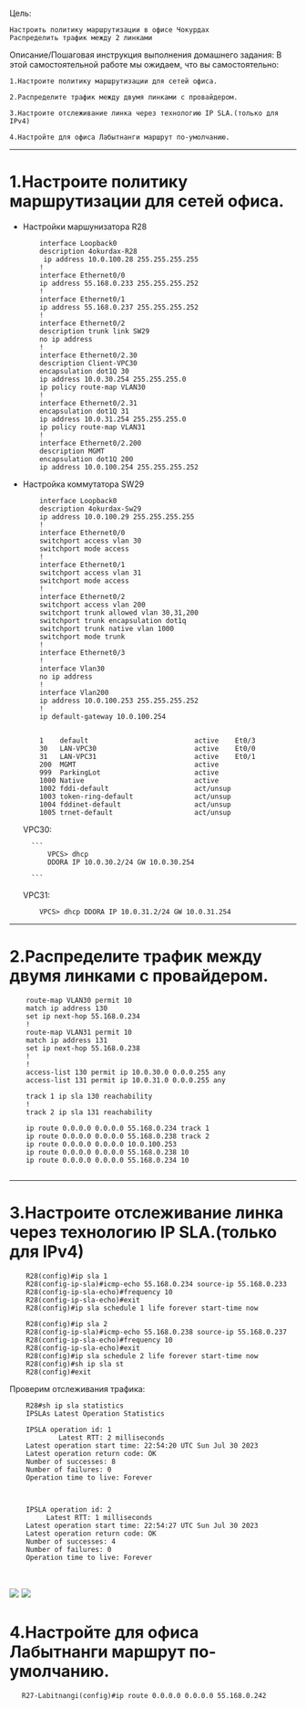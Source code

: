 Цель:

    Настроить политику маршрутизации в офисе Чокурдах
    Распределить трафик между 2 линками


Описание/Пошаговая инструкция выполнения домашнего задания:
В этой самостоятельной работе мы ожидаем, что вы самостоятельно:

    1.Настроите политику маршрутизации для сетей офиса.

    2.Распределите трафик между двумя линками с провайдером.

    3.Настроите отслеживание линка через технологию IP SLA.(только для IPv4)

    4.Настройте для офиса Лабытнанги маршрут по-умолчанию.
--------------------------------------------------
# 1.Настроите политику маршрутизации для сетей офиса.

- Настройки маршунизатора R28
    ```
        interface Loopback0
        description 4okurdax-R28
         ip address 10.0.100.28 255.255.255.255
        !
        interface Ethernet0/0
        ip address 55.168.0.233 255.255.255.252
        !
        interface Ethernet0/1
        ip address 55.168.0.237 255.255.255.252
        !
        interface Ethernet0/2
        description trunk link SW29
        no ip address
        !
        interface Ethernet0/2.30
        description Client-VPC30
        encapsulation dot1Q 30
        ip address 10.0.30.254 255.255.255.0
        ip policy route-map VLAN30
        !
        interface Ethernet0/2.31
        encapsulation dot1Q 31
        ip address 10.0.31.254 255.255.255.0
        ip policy route-map VLAN31
        !
        interface Ethernet0/2.200
        description MGMT
        encapsulation dot1Q 200
        ip address 10.0.100.254 255.255.255.252
    ```

- Настройка коммутатора SW29

    ```
        interface Loopback0
        description 4okurdax-Sw29
        ip address 10.0.100.29 255.255.255.255
        !
        interface Ethernet0/0
        switchport access vlan 30
        switchport mode access
        !
        interface Ethernet0/1
        switchport access vlan 31
        switchport mode access
        !
        interface Ethernet0/2
        switchport access vlan 200
        switchport trunk allowed vlan 30,31,200
        switchport trunk encapsulation dot1q
        switchport trunk native vlan 1000
        switchport mode trunk
        !
        interface Ethernet0/3
        !
        interface Vlan30
        no ip address
        !
        interface Vlan200
        ip address 10.0.100.253 255.255.255.252
        !
        ip default-gateway 10.0.100.254

    ```

    ```
    
        1    default                          active    Et0/3
        30   LAN-VPC30                        active    Et0/0
        31   LAN-VPC31                        active    Et0/1
        200  MGMT                             active
        999  ParkingLot                       active
        1000 Native                           active
        1002 fddi-default                     act/unsup
        1003 token-ring-default               act/unsup
        1004 fddinet-default                  act/unsup
        1005 trnet-default                    act/unsup

    ```
    VPC30:

        ```
            VPCS> dhcp
            DDORA IP 10.0.30.2/24 GW 10.0.30.254

        ```
    
    VPC31:

    ```
        VPCS> dhcp DDORA IP 10.0.31.2/24 GW 10.0.31.254

    ```
--------------------------------------------------
# 2.Распределите трафик между двумя линками с провайдером.

```
    route-map VLAN30 permit 10
    match ip address 130
    set ip next-hop 55.168.0.234
    !
    route-map VLAN31 permit 10
    match ip address 131
    set ip next-hop 55.168.0.238
    !
    !
    access-list 130 permit ip 10.0.30.0 0.0.0.255 any
    access-list 131 permit ip 10.0.31.0 0.0.0.255 any

    track 1 ip sla 130 reachability
    !
    track 2 ip sla 131 reachability

    ip route 0.0.0.0 0.0.0.0 55.168.0.234 track 1
    ip route 0.0.0.0 0.0.0.0 55.168.0.238 track 2
    ip route 0.0.0.0 0.0.0.0 10.0.100.253
    ip route 0.0.0.0 0.0.0.0 55.168.0.238 10
    ip route 0.0.0.0 0.0.0.0 55.168.0.234 10


```

--------------------------------------------------

# 3.Настроите отслеживание линка через технологию IP SLA.(только для IPv4)

```
    R28(config)#ip sla 1
    R28(config-ip-sla)#icmp-echo 55.168.0.234 source-ip 55.168.0.233
    R28(config-ip-sla-echo)#frequency 10
    R28(config-ip-sla-echo)#exit
    R28(config)#ip sla schedule 1 life forever start-time now

    R28(config)#ip sla 2
    R28(config-ip-sla)#icmp-echo 55.168.0.238 source-ip 55.168.0.237
    R28(config-ip-sla-echo)#frequency 10
    R28(config-ip-sla-echo)#exit
    R28(config)#ip sla schedule 2 life forever start-time now
    R28(config)#sh ip sla st
    R28(config)#exit
```

Проверим отслеживания трафика:

```
    R28#sh ip sla statistics
    IPSLAs Latest Operation Statistics
```

```
    IPSLA operation id: 1
            Latest RTT: 2 milliseconds
    Latest operation start time: 22:54:20 UTC Sun Jul 30 2023
    Latest operation return code: OK
    Number of successes: 8
    Number of failures: 0
    Operation time to live: Forever



    IPSLA operation id: 2
         Latest RTT: 1 milliseconds
    Latest operation start time: 22:54:27 UTC Sun Jul 30 2023
    Latest operation return code: OK
    Number of successes: 4
    Number of failures: 0
    Operation time to live: Forever
    
```

![](https://github.com/Certus25/otus_network_engineer/blob/0099a457852f46ab7a2ede44a9bd3080ca8283f1/Lab4/PBR30.PNG)
![](https://github.com/Certus25/otus_network_engineer/blob/0099a457852f46ab7a2ede44a9bd3080ca8283f1/Lab4/PBR31.PNG)
--------------------------------------------------

# 4.Настройте для офиса Лабытнанги маршрут по-умолчанию.

```
   R27-Labitnangi(config)#ip route 0.0.0.0 0.0.0.0 55.168.0.242

```